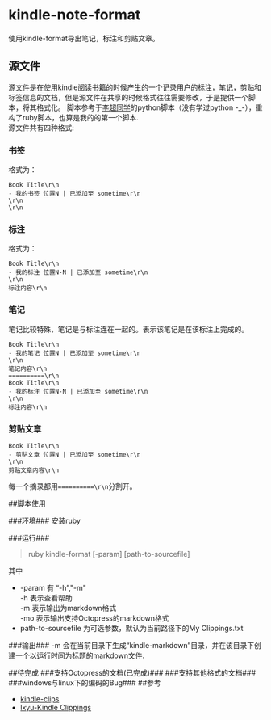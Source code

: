 kindle-note-format
============

使用kindle-format导出笔记，标注和剪贴文章。

## 源文件
源文件是在使用kindle阅读书籍的时候产生的一个记录用户的标注，笔记，剪贴和标签信息的文档，但是源文件在共享的时候格式往往需要修改，于是提供一个脚本，将其格式化。 
脚本参考于[李超同学](http://minejo.github.io/blog/2014/02/18/shi-yong-kindlebi-ji-lai-zuo-fortuneming-yan/)的python脚本（没有学过python -_-），重构了ruby脚本，也算是我的的第一个脚本.  
源文件共有四种格式:
### 书签 ###
格式为：

    Book Title\r\n
    - 我的书签 位置N | 已添加至 sometime\r\n
    \r\n
    \r\n

### 标注 ###
格式为：

    Book Title\r\n
    - 我的标注 位置N-N | 已添加至 sometime\r\n
    \r\n
    标注内容\r\n

### 笔记 ###
笔记比较特殊，笔记是与标注连在一起的。表示该笔记是在该标注上完成的。

    Book Title\r\n
    - 我的笔记 位置N | 已添加至 sometime\r\n
    \r\n
    笔记内容\r\n
    ==========\r\n
    Book Title\r\n
    - 我的标注 位置N-N | 已添加至 sometime\r\n
    \r\n
    标注内容\r\n

### 剪贴文章 ###

    Book Title\r\n
    - 剪贴文章 位置N | 已添加至 sometime\r\n
    \r\n
    剪贴文章内容\r\n

每一个摘录都用`==========\r\n`分割开。

##脚本使用

###环境###
安装ruby

###运行###
>ruby kindle-format [-param] [path-to-sourcefile]

其中 

*   -param 有 “-h”,"-m"   
    -h 表示查看帮助   
    -m 表示输出为markdown格式  
    -mo 表示输出支持Octopress的markdown格式 
*   path-to-sourcefile 为可选参数，默认为当前路径下的My Clippings.txt   

###输出###
-m 会在当前目录下生成“kindle-markdown”目录，并在该目录下创建一个以运行时间为标题的markdown文件. 

##待完成
###支持Octopress的文档(已完成)###
###支持其他格式的文档###
###windows与linux下的编码的Bug###
##参考
* [kindle-clips](https://github.com/minejo/kindle-clips)
* [lxyu-Kindle Clippings](https://github.com/lxyu/kindle-clippings)




